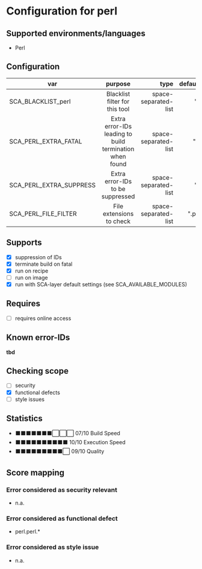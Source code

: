 # Configuration for perl

## Supported environments/languages

* Perl

## Configuration

| var | purpose | type | default |
| ------------- |:-------------:| -----:| -----:
| SCA_BLACKLIST_perl | Blacklist filter for this tool | space-separated-list | ""
| SCA_PERL_EXTRA_FATAL | Extra error-IDs leading to build termination when found | space-separated-list | "":
| SCA_PERL_EXTRA_SUPPRESS | Extra error-IDs to be suppressed | space-separated-list | ""
| SCA_PERL_FILE_FILTER | File extensions to check | space-separated-list | ".pl"

## Supports

* [x] suppression of IDs
* [x] terminate build on fatal
* [x] run on recipe
* [ ] run on image
* [x] run with SCA-layer default settings (see SCA_AVAILABLE_MODULES)

## Requires

* [ ] requires online access

## Known error-IDs

__tbd__

## Checking scope

* [ ] security
* [x] functional defects
* [ ] style issues

## Statistics

* ⬛⬛⬛⬛⬛⬛⬛⬜⬜⬜ 07/10 Build Speed
* ⬛⬛⬛⬛⬛⬛⬛⬛⬛⬛ 10/10 Execution Speed
* ⬛⬛⬛⬛⬛⬛⬛⬛⬛⬜ 09/10 Quality

## Score mapping

### Error considered as security relevant

* n.a.

### Error considered as functional defect

* perl.perl.*

### Error considered as style issue

* n.a.
